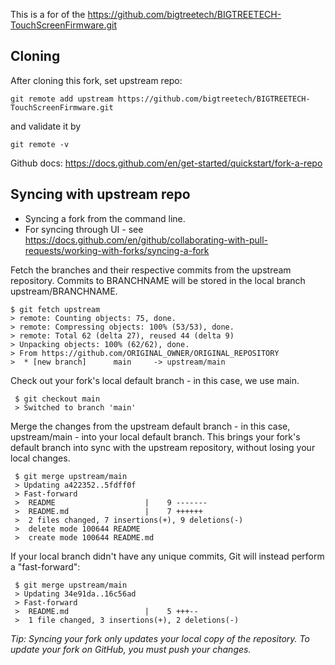 This is a for of the https://github.com/bigtreetech/BIGTREETECH-TouchScreenFirmware.git

## Cloning

After cloning this fork, set upstream repo:

```
git remote add upstream https://github.com/bigtreetech/BIGTREETECH-TouchScreenFirmware.git
```

and validate it by 

```
git remote -v
```

Github docs: https://docs.github.com/en/get-started/quickstart/fork-a-repo

## Syncing with upstream repo

* Syncing a fork from the command line. 
* For syncing through UI - see https://docs.github.com/en/github/collaborating-with-pull-requests/working-with-forks/syncing-a-fork 

Fetch the branches and their respective commits from the upstream repository. Commits to BRANCHNAME will be stored in the local branch upstream/BRANCHNAME.

    $ git fetch upstream
    > remote: Counting objects: 75, done.
    > remote: Compressing objects: 100% (53/53), done.
    > remote: Total 62 (delta 27), reused 44 (delta 9)
    > Unpacking objects: 100% (62/62), done.
    > From https://github.com/ORIGINAL_OWNER/ORIGINAL_REPOSITORY
    >  * [new branch]      main     -> upstream/main

 Check out your fork's local default branch - in this case, we use main.

     $ git checkout main
     > Switched to branch 'main'

 Merge the changes from the upstream default branch - in this case, upstream/main - into your local default branch. This brings your fork's default branch into sync with the upstream repository, without losing your local changes.

     $ git merge upstream/main
     > Updating a422352..5fdff0f
     > Fast-forward
     >  README                    |    9 -------
     >  README.md                 |    7 ++++++
     >  2 files changed, 7 insertions(+), 9 deletions(-)
     >  delete mode 100644 README
     >  create mode 100644 README.md
     
If your local branch didn't have any unique commits, Git will instead perform a "fast-forward":

     $ git merge upstream/main
     > Updating 34e91da..16c56ad
     > Fast-forward
     >  README.md                 |    5 +++--
     >  1 file changed, 3 insertions(+), 2 deletions(-)

_Tip: Syncing your fork only updates your local copy of the repository. To update your fork on GitHub, you must push your changes._